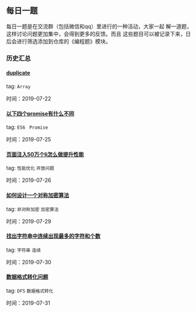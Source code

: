 ## 每日一题
每日一题是在交流群（包括微信和qq）里进行的一种活动，大家一起
解一道题，这样讨论问题更加集中，会得到更多的反馈。而且
这些题目可以被记录下来，日后会进行筛选添加到仓库的《编程题》模块。

### 历史汇总

#### [duplicate](./2019-07-22.md)

tag: `Array`

时间：2019-07-22

#### [以下四个promise有什么不同](./2019-07-25.md)

tag: `ES6 ` `Promise`

时间：2019-07-25

#### [页面注入50万个li怎么做提升性能](./2019-07-26.md)

tag: `性能优化` `开放问题`

时间：2019-07-26

#### [如何设计一个对称加密算法](./2019-07-29.md)

tag: `非对称加密` `加密算法`

时间：2019-07-29

#### [找出字符串中连续出现最多的字符和个数](./2019-07-30.md)

tag: `字符串` `连续`

时间：2019-07-30

#### [数据格式转化问题](./2019-07-31.md)

tag: `DFS` `数据格式转化`

时间：2019-07-31